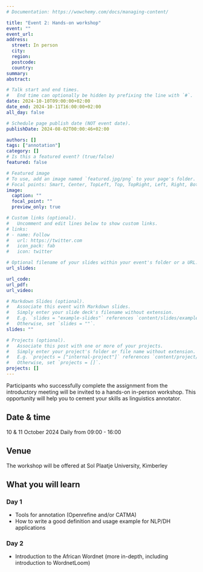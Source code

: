```yaml
---
# Documentation: https://wowchemy.com/docs/managing-content/

title: "Event 2: Hands-on workshop"
event: ""
event_url: 
address:
  street: In person
  city:
  region:
  postcode:
  country:
summary: 
abstract: 

# Talk start and end times.
#   End time can optionally be hidden by prefixing the line with `#`.
date: 2024-10-10T09:00:00+02:00
date_end: 2024-10-11T16:00:00+02:00
all_day: false

# Schedule page publish date (NOT event date).
publishDate: 2024-08-02T00:00:46+02:00

authors: []
tags: ["annotation"]
category: []
# Is this a featured event? (true/false)
featured: false

# Featured image
# To use, add an image named `featured.jpg/png` to your page's folder. 
# Focal points: Smart, Center, TopLeft, Top, TopRight, Left, Right, BottomLeft, Bottom, BottomRight.
image:
  caption: ""
  focal_point: ""
  preview_only: true

# Custom links (optional).
#   Uncomment and edit lines below to show custom links.
# links:
# - name: Follow
#   url: https://twitter.com
#   icon_pack: fab
#   icon: twitter

# Optional filename of your slides within your event's folder or a URL.
url_slides:

url_code:
url_pdf: 
url_video: 

# Markdown Slides (optional).
#   Associate this event with Markdown slides.
#   Simply enter your slide deck's filename without extension.
#   E.g. `slides = "example-slides"` references `content/slides/example-slides.md`.
#   Otherwise, set `slides = ""`.
slides: ""

# Projects (optional).
#   Associate this post with one or more of your projects.
#   Simply enter your project's folder or file name without extension.
#   E.g. `projects = ["internal-project"]` references `content/project/deep-learning/index.md`.
#   Otherwise, set `projects = []`.
projects: []
---
```


Participants who successfully complete the assignment from the introductory meeting will be invited to a hands-on in-person workshop. This opportunity will help you to cement your skills as linguistics annotator.

## Date & time

10 & 11 October 2024
Daily from 09:00 - 16:00

## Venue

The workshop will be offered at Sol Plaatje University, Kimberley

## What you will learn

### Day 1

- Tools for annotation (Openrefine and/or CATMA)
- How to write a good definition and usage example for NLP/DH applications 


### Day 2

- Introduction to the African Wordnet (more in-depth, including introduction to WordnetLoom)

